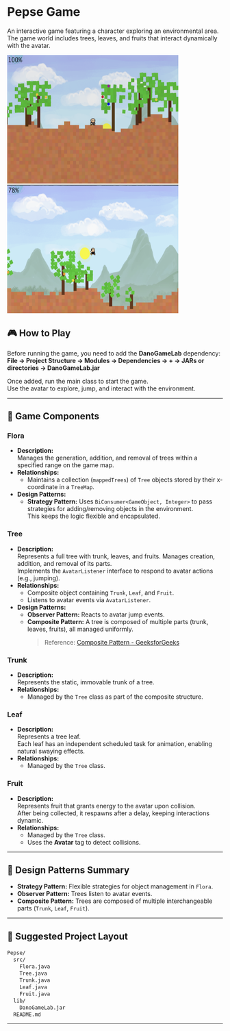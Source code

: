 # Pepse Game

An interactive game featuring a character exploring an environmental area.  
The game world includes trees, leaves, and fruits that interact dynamically with the avatar.

<p float="left">
  <img src="images/Screenshot.jpeg" alt="lemur" width="400" height="300"/>
  <img src="images/Screenshot2.jpeg" alt="lemur" width="400" height="300"/>
</p>

## 🎮 How to Play

Before running the game, you need to add the **DanoGameLab** dependency:  
**File → Project Structure → Modules → Dependencies → + → JARs or directories → DanoGameLab.jar**

Once added, run the main class to start the game.  
Use the avatar to explore, jump, and interact with the environment.

---

## 🌳 Game Components

### Flora
- **Description:**  
  Manages the generation, addition, and removal of trees within a specified range on the game map.  
- **Relationships:**  
  - Maintains a collection (`mappedTrees`) of `Tree` objects stored by their x-coordinate in a `TreeMap`.  
- **Design Patterns:**  
  - **Strategy Pattern:** Uses `BiConsumer<GameObject, Integer>` to pass strategies for adding/removing objects in the environment.  
    This keeps the logic flexible and encapsulated.

### Tree
- **Description:**  
  Represents a full tree with trunk, leaves, and fruits. Manages creation, addition, and removal of its parts.  
  Implements the `AvatarListener` interface to respond to avatar actions (e.g., jumping).  
- **Relationships:**  
  - Composite object containing `Trunk`, `Leaf`, and `Fruit`.  
  - Listens to avatar events via `AvatarListener`.  
- **Design Patterns:**  
  - **Observer Pattern:** Reacts to avatar jump events.  
  - **Composite Pattern:** A tree is composed of multiple parts (trunk, leaves, fruits), all managed uniformly.  
    > Reference: [Composite Pattern - GeeksforGeeks](https://www.geeksforgeeks.org/composite-design-pattern-in-java)

### Trunk
- **Description:**  
  Represents the static, immovable trunk of a tree.  
- **Relationships:**  
  - Managed by the `Tree` class as part of the composite structure.

### Leaf
- **Description:**  
  Represents a tree leaf.  
  Each leaf has an independent scheduled task for animation, enabling natural swaying effects.  
- **Relationships:**  
  - Managed by the `Tree` class.  

### Fruit
- **Description:**  
  Represents fruit that grants energy to the avatar upon collision.  
  After being collected, it respawns after a delay, keeping interactions dynamic.  
- **Relationships:**  
  - Managed by the `Tree` class.  
  - Uses the **Avatar** tag to detect collisions.  

---

## 🧩 Design Patterns Summary

- **Strategy Pattern:** Flexible strategies for object management in `Flora`.  
- **Observer Pattern:** Trees listen to avatar events.  
- **Composite Pattern:** Trees are composed of multiple interchangeable parts (`Trunk`, `Leaf`, `Fruit`).  

---

## 📂 Suggested Project Layout

```
Pepse/
  src/
    Flora.java
    Tree.java
    Trunk.java
    Leaf.java
    Fruit.java
  lib/
    DanoGameLab.jar
  README.md
```

---
